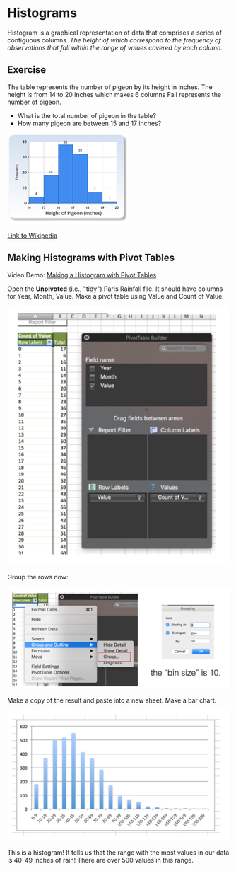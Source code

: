 # Histograms

Histogram is a graphical representation of data that comprises a series of contiguous columns. *The height of which correspond to the frequency of observations that fall within the range of values covered by each column.*

## Exercise
The table represents the number of pigeon by its height in inches. 
The height is from 14 to 20 inches which makes 6 columns 
Fall represents the number of pigeon.

* What is the total number of pigeon in the table?
* How many pigeon are between 15 and 17 inches?

<img src="images/pivot ar23.png">

[Link to Wikipedia](https://en.wikipedia.org/wiki/Histogram)

## Making Histograms with Pivot Tables

Video Demo: [Making a Histogram with Pivot Tables](https://youtu.be/0zQ-xQ8_Yro)

Open the **Unpivoted** (i.e., "tidy") Paris Rainfall file. It should have columns for Year, Month, Value.  Make a pivot table using Value and Count of Value:

<img src="images/pivot ar24.png">

Group the rows now:

<img src="images/pivot ar25.png">

Make a copy of the result and paste into a new sheet.  Make a bar chart.

<img src="images/pivot ar26.png">

This is a histogram!  It tells us that the range with the most values in our data is 40-49 inches of rain!  There are over 500 values in this range.

 
